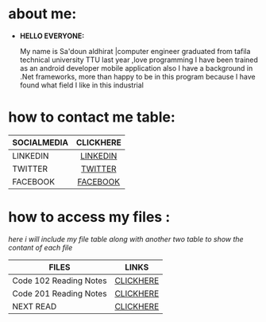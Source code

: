 # about me:

- **HELLO EVERYONE:**

  My name is Sa'doun aldhirat |computer engineer graduated from tafila technical university TTU last year ,love programming I have been trained as an android developer mobile application also I have a background in .Net frameworks, more than happy to be in this program because I have found what field I like in this industrial

# **how to contact me table:**

| SOCIALMEDIA |                             CLICKHERE                             |
| ----------- | :---------------------------------------------------------------: |
| LINKEDIN    | [LINKEDIN](https://www.linkedin.com/in/saadoun-dhirat-9b4086194/) |
| TWITTER     |           [TWITTER](https://twitter.com/saadoun_dhirat)           |
| FACEBOOK    |      [FACEBOOK ](https://web.facebook.com/Saadoun.aldhirat/)      |

# **how to access my files :**

<em>here i will include my file table along with another two table to show the contant of each file </em>

| FILES                  |                                           LINKS                                           |
| ---------------------- | :---------------------------------------------------------------------------------------: |
| Code 102 Reading Notes | [CLICKHERE ](https://saadoundhirat.github.io/reading-notes/Code%20102%20Reading%20Notes/) |
| Code 201 Reading Notes | [CLICKHERE ](https://saadoundhirat.github.io/reading-notes/Code%20201%20Reading%20Notes/) |
| NEXT READ              |                 [CLICKHERE ](https://web.facebook.com/Saadoun.aldhirat/)                  |
